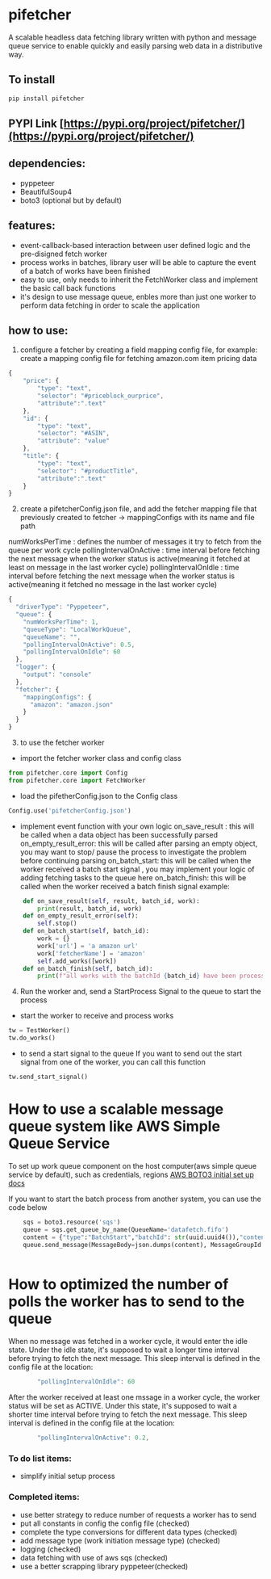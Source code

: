 # pifetcher
A scalable headless data fetching library written with python and message queue service to enable quickly and easily parsing web data in a distributive way.

## To install
```bash
pip install pifetcher
```

## PYPI Link  [https://pypi.org/project/pifetcher/](https://pypi.org/project/pifetcher/)

## dependencies:
- pyppeteer
- BeautifulSoup4
- boto3 (optional but by default)

## features:

- event-callback-based interaction between user defined logic and the pre-disigned fetch worker
- process works in batches, library user will be able to capture the event of a batch of works have been finished
- easy to use, only needs to inherit the FetchWorker class and implement the basic call back functions
- it's design to use message queue, enbles more than just one worker to perform data fetching in order to scale the application 

## how to use:


1. configure a fetcher by creating a field mapping config file, for example:
create a mapping config file for fetching amazon.com item pricing data

```javascript
{
    "price": {
        "type": "text",
        "selector": "#priceblock_ourprice",
        "attribute":".text"
    },
    "id": {
        "type": "text",
        "selector": "#ASIN",
        "attribute": "value"
    },
    "title": {
        "type": "text",
        "selector": "#productTitle",
        "attribute":".text"
    }
}
```
2. create a pifetcherConfig.json file, and add the fetcher mapping file that previously created to fetcher -> mappingConfigs with its name and file path 

numWorksPerTime : defines the number of messages it try to fetch from the queue per work cycle
pollingIntervalOnActive : time interval before fetching the next message when the worker status is active(meaning it fetched at least on message in the last worker cycle)
pollingIntervalOnIdle : time interval before fetching the next message when the worker status is active(meaning it fetched no message in the last worker cycle)

```javascript
{
  "driverType": "Pyppeteer",
  "queue": {
    "numWorksPerTime": 1,
    "queueType": "LocalWorkQueue",
    "queueName": "",
    "pollingIntervalOnActive": 0.5,
    "pollingIntervalOnIdle": 60
  },
  "logger": {
    "output": "console"
  },
  "fetcher": {
    "mappingConfigs": {
      "amazon": "amazon.json"
    }
  }
}
```
3.  to use the fetcher worker
- import the fetcher worker class and config class 
```python
from pifetcher.core import Config
from pifetcher.core import FetchWorker
```
- load the pifetherConfig.json to the Config class
```python
Config.use('pifetcherConfig.json')
```

- implement event function with your own logic
on_save_result : this will be called when a data object has been successfully parsed
on_empty_result_error: this will be called after parsing an empty object, you may want to stop/ pause the process to investigate the problem before continuing parsing
on_batch_start: this will be called when the worker received a batch start signal , you may implement your logic of adding fetching tasks to the queue here
on_batch_finish: this will be called when the worker received a batch finish signal
example:
```python
    def on_save_result(self, result, batch_id, work):
        print(result, batch_id, work)
    def on_empty_result_error(self):
        self.stop()
    def on_batch_start(self, batch_id):
        work = {}
        work['url'] = 'a amazon url'
        work['fetcherName'] = 'amazon'
        self.add_works([work])
    def on_batch_finish(self, batch_id):
        print(f"all works with the batchId {batch_id} have been processed")
```
4. Run the worker and, send a StartProcess Signal to the queue to start the process

- start the worker to receive and process works

```python
tw = TestWorker()
tw.do_works()
```

- to send a start signal to the queue
If you want to send out the start signal from one of the worker, you can call this function
```python
tw.send_start_signal()
```

# How to use a scalable message queue system like AWS Simple Queue Service

To set up work queue component on the host computer(aws simple queue service by default), such as credentials, regions
[AWS BOTO3 initial set up docs](https://boto3.amazonaws.com/v1/documentation/api/latest/guide/quickstart.html)

If you want to start the batch process from another system, you can use the code below
```python
    sqs = boto3.resource('sqs')
    queue = sqs.get_queue_by_name(QueueName='datafetch.fifo')
    content = {"type":"BatchStart","batchId": str(uuid.uuid4()),"content":{}}
    queue.send_message(MessageBody=json.dumps(content), MessageGroupId = "FetchWork", MessageDeduplicationId = str(time.time()).replace(".",""))
    
``` 

# How to optimized the number of polls the worker has to send to the queue

When no message was fetched in a worker cycle, it would enter the idle state. Under the idle state, it's supposed to wait a longer time interval before trying to fetch the next message. This sleep interval is defined in the config file at the location:
```javascript
        "pollingIntervalOnIdle": 60
```

After the worker received at least one mssage in a worker cycle, the worker status will be set as ACTIVE. Under this state, it's supposed to wait a shorter time interval before trying to fetch the next message. This sleep interval is defined in the config file at the location:
```javascript
        "pollingIntervalOnActive": 0.2,
```


### To do list items:
- simplify initial setup process

### Completed items:
- use better strategy to reduce number of requests a worker has to send
- put all constants in config the config file (checked)
- complete the type conversions for different data types (checked)
- add message type (work initiation message type) (checked)
- logging (checked)
- data fetching with use of aws sqs (checked)
- use a better scrapping library pyppeteer(checked)